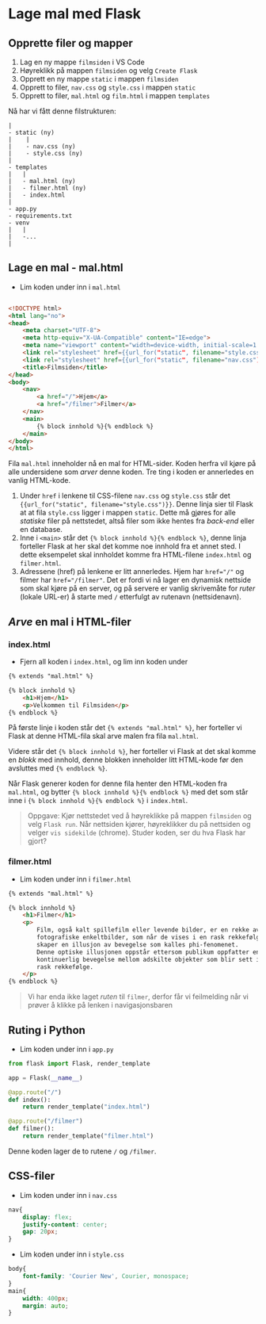 # Lage mal med Flask

## Opprette filer og mapper

1. Lag en ny mappe `filmsiden` i VS Code
2. Høyreklikk på mappen `filmsiden` og velg `Create Flask`
3. Opprett en ny mappe `static` i mappen `filmsiden`
4. Opprett to filer, `nav.css` og `style.css` i mappen `static`
5. Opprett to filer, `mal.html` og `film.html` i mappen `templates`

Nå har vi fått denne filstrukturen:

```
|
- static (ny)
|    |
|    - nav.css (ny)
|    - style.css (ny)
|
- templates
|   |
|   - mal.html (ny)
|   - filmer.html (ny)
|   - index.html
|
- app.py
- requirements.txt
- venv
|   |
|   -...
|
```

## Lage en mal - mal.html

- Lim koden under inn i `mal.html`

```html

<!DOCTYPE html>
<html lang="no">
<head>
    <meta charset="UTF-8">
    <meta http-equiv="X-UA-Compatible" content="IE=edge">
    <meta name="viewport" content="width=device-width, initial-scale=1.0">
    <link rel="stylesheet" href={{url_for("static", filename="style.css")}}>
    <link rel="stylesheet" href={{url_for("static", filename="nav.css")}}>
    <title>Filmsiden</title>
</head>
<body>
    <nav>
        <a href="/">Hjem</a>
        <a href="/filmer">Filmer</a>
    </nav>
    <main>
        {% block innhold %}{% endblock %}
    </main>
</body>
</html>

```

Fila `mal.html` inneholder nå en mal for HTML-sider.
Koden herfra vil kjøre på alle undersidene som *arver* denne koden.
Tre ting i koden er annerledes en vanlig HTML-kode.

1. Under `href` i lenkene til CSS-filene `nav.css` og `style.css` står det `{{url_for("static", filename="style.css")}}`. Denne linja sier til Flask at at fila `style.css` ligger i mappen `static`. Dette må gjøres for alle *statiske* filer på nettstedet, altså filer som ikke hentes fra *back-end* eller en database.
2. Inne i `<main>` står det `{% block innhold %}{% endblock %}`, denne linja forteller Flask at her skal det komme noe innhold fra et annet sted. I dette eksempelet skal innholdet komme fra HTML-filene `index.html` og `filmer.html`. 
3. Adressene (href) på lenkene er litt annerledes. Hjem har `href="/"` og filmer har `href="/filmer"`. Det er fordi vi nå lager en dynamisk nettside som skal kjøre på en server, og på servere er vanlig skrivemåte for *ruter* (lokale URL-er) å starte med `/` etterfulgt av rutenavn (nettsidenavn). 


## *Arve* en mal i HTML-filer

### index.html

- Fjern all koden i `index.html`, og lim inn koden under

```html
{% extends "mal.html" %}

{% block innhold %}
    <h1>Hjem</h1>
    <p>Velkommen til Filmsiden</p>
{% endblock %}
```

På første linje i koden står det `{% extends "mal.html" %}`, her forteller vi Flask at denne HTML-fila skal arve malen fra fila `mal.html`.

Videre står det `{% block innhold %}`, her forteller vi Flask at det skal komme en *blokk* med innhold, denne blokken inneholder litt HTML-kode før den avsluttes med `{% endblock %}`.

Når Flask generer koden for denne fila henter den HTML-koden fra `mal.html`, og bytter `{% block innhold %}{% endblock %}` med det som står inne i `{% block innhold %}{% endblock %}` i `index.html`.

> Oppgave: Kjør nettstedet ved å høyreklikke på mappen `filmsiden` og velg `Flask run`. Når nettsiden kjører, høyreklikker du på nettsiden og velger `vis sidekilde` (chrome). Studer koden, ser du hva Flask har gjort?

### filmer.html

- Lim koden under inn i `filmer.html`

````html
{% extends "mal.html" %}

{% block innhold %}
    <h1>Filmer</h1>
    <p>
        Film, også kalt spillefilm eller levende bilder, er en rekke av 
        fotografiske enkeltbilder, som når de vises i en rask rekkefølge, 
        skaper en illusjon av bevegelse som kalles phi-fenomenet. 
        Denne optiske illusjonen oppstår ettersom publikum oppfatter en 
        kontinuerlig bevegelse mellom adskilte objekter som blir sett i 
        rask rekkefølge. 
    </p>
{% endblock %}
````

> Vi har enda ikke laget *ruten* til `filmer`, derfor får vi feilmelding når vi prøver å klikke på lenken i navigasjonsbaren

## Ruting i Python

- Lim koden under inn i `app.py`

````python
from flask import Flask, render_template

app = Flask(__name__)

@app.route("/")
def index():
    return render_template("index.html")

@app.route("/filmer")
def filmer():
    return render_template("filmer.html")

````

Denne koden lager de to rutene `/` og `/filmer`.

## CSS-filer

- Lim koden under inn i `nav.css`

```css
nav{
    display: flex;
    justify-content: center;
    gap: 20px;
}
```

- Lim koden under inn i `style.css`

```css
body{
    font-family: 'Courier New', Courier, monospace;
}
main{
    width: 400px;
    margin: auto;
}
```